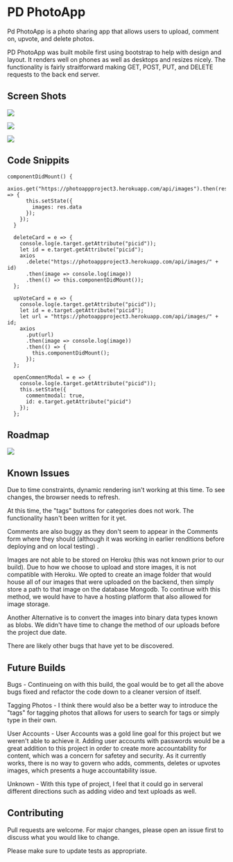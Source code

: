 # PD PhotoApp

Pd PhotoApp is a photo sharing app that allows users to upload, comment on, upvote, and delete photos.

PD PhotoApp was built mobile first using bootstrap to help with design and layout.  It renders well on phones as well as desktops and resizes nicely.  The functionality is fairly straitforward making GET, POST, PUT, and DELETE requests to the back end server.

## Screen Shots
![](images/screenshot1.png)

![](images/screenshot2.png)

![](images/screenshot3.png)

## Code Snippits

```
componentDidMount() {
    axios.get("https://photoappproject3.herokuapp.com/api/images").then(res => {
      this.setState({
        images: res.data
      });
    });
  }

  deleteCard = e => {
    console.log(e.target.getAttribute("picid"));
    let id = e.target.getAttribute("picid");
    axios
      .delete("https://photoappproject3.herokuapp.com/api/images/" + id)
      .then(image => console.log(image))
      .then(() => this.componentDidMount());
  };

  upVoteCard = e => {
    console.log(e.target.getAttribute("picid"));
    let id = e.target.getAttribute("picid");
    let url = "https://photoappproject3.herokuapp.com/api/images/" + id;
    axios
      .put(url)
      .then(image => console.log(image))
      .then(() => {
        this.componentDidMount();
      });
  };

  openCommentModal = e => {
    console.log(e.target.getAttribute("picid"));
    this.setState({
      commentmodal: true,
      id: e.target.getAttribute("picid")
    });
  };
```
## Roadmap
![](images/Project%203%20-%20DDPhotoShare%20(1).png)

## Known Issues
Due to time constraints, dynamic rendering isn't working at this time.  To see changes, the browser needs to refresh.

At this time, the "tags" buttons for categories does not work.  The functionality hasn't been written for it yet.

Comments are also buggy as they don't seem to appear in the Comments form where they should (although it was working in earlier renditions before deploying and on local testing) . 

Images are not able to be stored on Heroku (this was not known prior to our build).  Due to how we choose to upload and store images, it is not compatible with Heroku.  We opted to create an image folder that would house all of our images that were uploaded on the backend, then simply store a path to that image on the database Mongodb.  To continue with this method, we would have to have a hosting platform that also allowed for image storage.

Another Alternative is to convert the images into binary data types known as blobs.  We didn't have time to change the method of our uploads before the project due date.

There are likely other bugs that have yet to be discovered.

## Future Builds
Bugs - Continueing on with this build, the goal would be to get all the above bugs fixed and refactor the code down to a cleaner version of itself.  

Tagging Photos - I think there would also be a better way to introduce the "tags" for tagging photos that allows for users to search for tags or simply type in their own.  

User Accounts - User Accounts was a gold line goal for this project but we weren't able to achieve it.  Adding user accounts with passwords would be a great addition to this project in order to create more accountability for content, which was a concern for safetey and security.  As it currently works, there is no way to govern who adds, comments, deletes or upvotes images, which presents a huge accountability issue.

Unknown - With this type of project, I feel that it could go in serveral different directions such as adding video and text uploads as well.

## Contributing
Pull requests are welcome. For major changes, please open an issue first to discuss what you would like to change.

Please make sure to update tests as appropriate.
